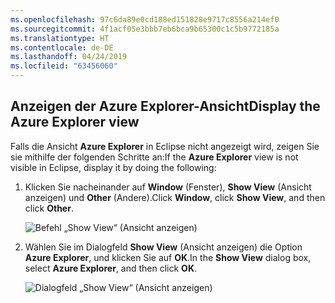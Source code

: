 ```yaml
---
ms.openlocfilehash: 97c6da89e0cd188ed151828e9717c8556a214ef0
ms.sourcegitcommit: 4f1acf05e3bbb7eb6bca9b65300c1c5b9772185a
ms.translationtype: HT
ms.contentlocale: de-DE
ms.lasthandoff: 04/24/2019
ms.locfileid: "63456060"
---
```

## <a name="display-the-azure-explorer-view"></a><span data-ttu-id="e5215-101">Anzeigen der Azure Explorer-Ansicht</span><span class="sxs-lookup"><span data-stu-id="e5215-101">Display the Azure Explorer view</span></span>

<span data-ttu-id="e5215-102">Falls die Ansicht **Azure Explorer** in Eclipse nicht angezeigt wird, zeigen Sie sie mithilfe der folgenden Schritte an:</span><span class="sxs-lookup"><span data-stu-id="e5215-102">If the **Azure Explorer** view is not visible in Eclipse, display it by doing the following:</span></span>

1. <span data-ttu-id="e5215-103">Klicken Sie nacheinander auf **Window** (Fenster), **Show View** (Ansicht anzeigen) und **Other** (Andere).</span><span class="sxs-lookup"><span data-stu-id="e5215-103">Click **Window**, click **Show View**, and then click **Other**.</span></span>

   ![Befehl „Show View“ (Ansicht anzeigen)](../media/azure-toolkit-for-eclipse-show-azure-explorer/show-az-exp-01.png)

2. <span data-ttu-id="e5215-105">Wählen Sie im Dialogfeld **Show View** (Ansicht anzeigen) die Option **Azure Explorer**, und klicken Sie auf **OK**.</span><span class="sxs-lookup"><span data-stu-id="e5215-105">In the **Show View** dialog box, select **Azure Explorer**, and then click **OK**.</span></span>

   ![Dialogfeld „Show View“ (Ansicht anzeigen)](../media/azure-toolkit-for-eclipse-show-azure-explorer/show-az-exp-02.png)

